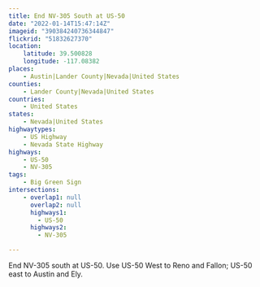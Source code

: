 ```yaml
---
title: End NV-305 South at US-50
date: "2022-01-14T15:47:14Z"
imageid: "390384240736344847"
flickrid: "51832627370"
location:
    latitude: 39.500828
    longitude: -117.08382
places:
    - Austin|Lander County|Nevada|United States
counties:
    - Lander County|Nevada|United States
countries:
    - United States
states:
    - Nevada|United States
highwaytypes:
    - US Highway
    - Nevada State Highway
highways:
    - US-50
    - NV-305
tags:
    - Big Green Sign
intersections:
    - overlap1: null
      overlap2: null
      highways1:
        - US-50
      highways2:
        - NV-305

---
```

End NV-305 south at US-50.  Use US-50 West to Reno and Fallon; US-50 east to Austin and Ely.